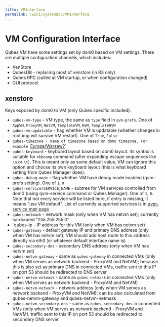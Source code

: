 ```yaml
---
title: VMInterface
permalink: /wiki/SystemDoc/VMInterface
---
```


VM Configuration Interface
==========================

Qubes VM have some settings set by dom0 based on VM settings. There are multiple configuration channels, which includes:

-   XenStore
-   QubesDB - replacing most of xenstore (in R3 only)
-   Qubes RPC (called at VM startup, or when configuration changed)
-   GUI protocol

xenstore
--------

Keys exposed by dom0 to VM (only Qubes specific included):

-   `qubes-vm-type` - VM type, the same as `type` field in `qvm-prefs`. One of `AppVM`, `ProxyVM`, `NetVM`, `TemplateVM`, `HVM`, `TemplateHVM`
-   `qubes-vm-updatable` - flag whether VM is updatable (whether changes in root.img will survive VM restart). One of `True`, `False`
-   `qubes-timezone - name of timezone based on dom0 timezone. For example `[Europe/Warsaw?](/wiki/SystemDoc/Europe/Warsaw)\`
-   `qubes-keyboard` - keyboard layout based on dom0 layout. Its syntax is suitable for `xkbcomp` command (after expanding escape sequences like `\n` or `\t`). This is meant only as some default value, VM can ignore this option and choose its own keyboard layout (this is what keyboard setting from Qubes Manager does).
-   `qubes-debug-mode` - flag whether VM have debug mode enabled (qvm-prefs setting). One of `1`, `0`
-   `qubes-service/SERVICE_NAME` - subtree for VM services controlled from dom0 (using qvm-service command or Qubes Manager). One of `1`, `0`. Note that not every service will be listed here, if entry is missing, it means "use VM default". List of currently supported services is in [qvm-service man page](/wiki/Dom0Tools/QvmService)
-   `qubes-netmask` - network mask (only when VM has netvm set); currently hardcoded "255.255.255.0"
-   \`qubes-ip - IP address for this VM (only when VM has netvm set)
-   `qubes-gateway` - default gateway IP and primary DNS address (only when VM has netvm set); VM should add host route to this address directly via eth0 (or whatever default interface name is)
-   `qubes-secondary-dns` - secondary DNS address (only when VM has netvm set)
-   `qubes-netvm-gateway` - same as `qubes-gateway` in connected VMs (only when VM serves as network backend - ProxyVM and NetVM); because this is also set as primary DNS in connected VMs, traffic sent to this IP on port 53 should be redirected to DNS server
-   `qubes-netvm-netmask` - same as `qubes-netmask` in connected VMs (only when VM serves as network backend - ProxyVM and NetVM)
-   `qubes-netvm-network` - network address (only when VM serves as network backend - ProxyVM and NetVM); can be also calculated from qubes-netvm-gateway and qubes-netvm-netmask
-   `qubes-netvm-secondary-dns` - same as `qubes-secondary-dns` in connected VMs (only when VM serves as network backend - ProxyVM and NetVM); traffic sent to this IP on port 53 should be redirected to secondary DNS server

